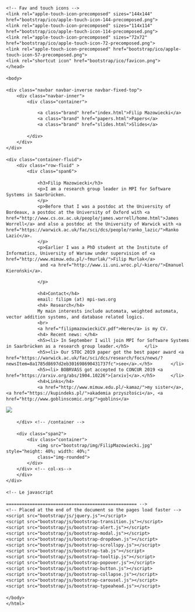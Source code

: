 <!DOCTYPE html>
<html lang="en">
<head>
<meta charset="utf-8">
<title>Homepage of Filip Mazowiecki</title>
<meta name="viewport" content="width=device-width, initial-scale=1.0">
<meta name="description" content="">
<meta name="author" content="">

<!-- Le styles -->
<link href="bootstrap/css/bootstrap.css" rel="stylesheet">
<style>
body {
padding-top: 60px; /* 60px to make the container go all the way to the bottom of the topbar */
}
</style>
<link href="bootstrap/css/bootstrap-responsive.css" rel="stylesheet">

<!-- HTML5 shim, for IE6-8 support of HTML5 elements -->
<!--[if lt IE 9]>
<script src="bootstrap/js/html5shiv.js"></script>
		<![endif]-->

	<!-- Fav and touch icons -->
	<link rel="apple-touch-icon-precomposed" sizes="144x144" href="bootstrap/ico/apple-touch-icon-144-precomposed.png">
	<link rel="apple-touch-icon-precomposed" sizes="114x114" href="bootstrap/ico/apple-touch-icon-114-precomposed.png">
	<link rel="apple-touch-icon-precomposed" sizes="72x72" href="bootstrap/ico/apple-touch-icon-72-precomposed.png">
	<link rel="apple-touch-icon-precomposed" href="bootstrap/ico/apple-touch-icon-57-precomposed.png">
	<link rel="shortcut icon" href="bootstrap/ico/favicon.png">
	</head>

	<body>

	<div class="navbar navbar-inverse navbar-fixed-top">
		<div class="navbar-inner">
			<div class="container">
<!--
				<button type="button" class="btn btn-navbar" data-toggle="collapse" data-target=".nav-collapse">
					<span class="icon-bar"></span>
					<span class="icon-bar"></span>
					<span class="icon-bar"></span>
				</button>
-->
				<a class="brand" href="index.html">Filip Mazowiecki</a>
				<a class="brand" href="papers.html">Papers</a>
				<a class="brand" href="slides.html">Slides</a>

			</div>
		</div>
	</div>

	<div class="container-fluid">
		<div class="row-fluid" >
			<div class="span6">

				<h3>Filip Mazowiecki</h3>
				<p>I am a research group leader in MPI for Software Systems in Saarbrücken.
				</p>
				<p>Before that I was a postdoc at the University of Bordeaux, a postdoc at the University of Oxford with <a href="http://www.cs.ox.ac.uk/people/james.worrell/home.html">James Worrell</a> and also a postdoc at the University of Warwick with <a href="https://warwick.ac.uk/fac/sci/dcs/people/ranko_lazic/">Ranko Lazić</a>.
				</p>
				<p>Earlier I was a PhD student at the Institute of Informatics, University of Warsaw under supervision of <a href="http://www.mimuw.edu.pl/~fmurlak/">Filip Murlak</a>
				 and <a href="http://www.ii.uni.wroc.pl/~kiero/">Emanuel Kieroński</a>.
				 
<!--				<hr>
				<br>University of Warsaw
				<br>ul. Banacha 2 
				<br>PL-02-097 Warsaw, POLAND -->
				</p>
				
				<h4>Contact</h4>
				email: filipm (at) mpi-sws.org
				<h4> Research</h4>
				My main interests include automata, weighted automata, vector addition systems, and database related logics.
				<br>
				<a href="filipmazowieckiCV.pdf">Here</a> is my CV.
				<h4> Recent news: </h4>
				<h5><li> In September I will join MPI for Software Systems in Saarbrücken as a research group leader.</h5>		</li>
				<h5><li> Our STOC 2019 paper got the best paper award <a href="https://warwick.ac.uk/fac/sci/dcs/research/focs/news/?newsItem=8a1785d8697d2eb301698690431737fc">see</a>.</h5>		</li>
				<h5><li> BOBRVASS got accepted to CONCUR 2019 <a href="https://arxiv.org/abs/1904.10226">[arxiv]</a>.</h5>		</li>
				<h4>Links</h4>
				<a href="http://www.mimuw.edu.pl/~kamaz/">my sister</a>, <a href="https://kupindeks.pl/">akademia przyszłości</a>, <a href="http://www.goblinscomic.org/">goblins</a>
<img src="https://s04.flagcounter.com/count2/lyZQ/bg_FFFFFF/txt_000000/border_CCCCCC/columns_2/maxflags_250/viewers_0/labels_0/pageviews_0/flags_0/percent_0/" border="0" width="1">		

		</div> <!-- /container -->

		<div class="span2">
			<div class="container"> 
				<img src="bootstrap/img/FilipMazowiecki.jpg" style="height: 40%; width: 40%;" 
				class="img-rounded">
			</div>
		</div> <!-- col-xs-->
		</div>
	</div>

	<!-- Le javascript
																																																																																																																																																						 ================================================== -->
	<!-- Placed at the end of the document so the pages load faster -->
	<script src="bootstrap/js/jquery.js"></script>
	<script src="bootstrap/js/bootstrap-transition.js"></script>
	<script src="bootstrap/js/bootstrap-alert.js"></script>
	<script src="bootstrap/js/bootstrap-modal.js"></script>
	<script src="bootstrap/js/bootstrap-dropdown.js"></script>
	<script src="bootstrap/js/bootstrap-scrollspy.js"></script>
	<script src="bootstrap/js/bootstrap-tab.js"></script>
	<script src="bootstrap/js/bootstrap-tooltip.js"></script>
	<script src="bootstrap/js/bootstrap-popover.js"></script>
	<script src="bootstrap/js/bootstrap-button.js"></script>
	<script src="bootstrap/js/bootstrap-collapse.js"></script>
	<script src="bootstrap/js/bootstrap-carousel.js"></script>
	<script src="bootstrap/js/bootstrap-typeahead.js"></script>

	</body>
	</html>
